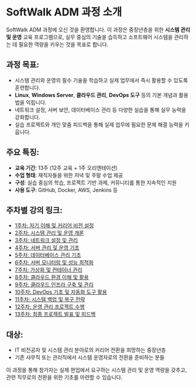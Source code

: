 # SoftWalk ADM 과정 소개

SoftWalk ADM 과정에 오신 것을 환영합니다. 이 과정은 중장년층을 위한 **시스템 관리 및 운영** 교육 프로그램으로, 실무 중심의 기술을 습득하고 소프트웨어 시스템을 관리하는 데 필요한 역량을 키우는 것을 목표로 합니다.

## 과정 목표:
- 시스템 관리와 운영의 필수 기술을 학습하고 실제 업무에서 즉시 활용할 수 있도록 훈련합니다.
- **Linux**, **Windows Server**, **클라우드 관리**, **DevOps 도구** 등의 기본 개념과 활용법을 익힙니다.
- 네트워크 설정, 서버 보안, 데이터베이스 관리 등 다양한 실습을 통해 실무 능력을 강화합니다.
- 실습 프로젝트와 개인 맞춤 피드백을 통해 실제 업무에 필요한 문제 해결 능력을 키웁니다.

## 주요 특징:
- **교육 기간**: 13주 (12주 교육 + 1주 오리엔테이션)
- **수업 형태**: 재직자들을 위한 저녁 및 주말 수업 제공
- **구성**: 실습 중심의 학습, 프로젝트 기반 과제, 커뮤니티를 통한 지속적인 지원
- **사용 도구**: GitHub, Docker, AWS, Jenkins 등

## 주차별 강의 링크:
- [1주차: 자기 이해 및 커리어 비전 설정](./week01/README.md)
- [2주차: 시스템 관리 및 운영 개론](./week02/README.md)
- [3주차: 네트워크 설정 및 관리](./week03/README.md)
- [4주차: 서버 관리 및 운영 기초](./week04/README.md)
- [5주차: 데이터베이스 관리 기초](./week05/README.md)
- [6주차: 서버 모니터링 및 성능 최적화](./week06/README.md)
- [7주차: 가상화 및 컨테이너 관리](./week07/README.md)
- [8주차: 클라우드 환경 이해 및 활용](./week08/README.md)
- [9주차: 클라우드 인프라 구축 및 관리](./week09/README.md)
- [10주차: DevOps 기초 및 자동화 도구 활용](./week10/README.md)
- [11주차: 시스템 백업 및 복구 전략](./week11/README.md)
- [12주차: 운영 관리 프로젝트 수행](./week12/README.md)
- [13주차: 최종 프로젝트 발표 및 피드백](./week13/README.md)

## 대상:
- IT 비전공자 및 시스템 관리 분야로의 커리어 전환을 희망하는 중장년층
- 기존 사무직 또는 관리직에서 시스템 운영자로의 전환을 준비하는 분들

이 과정을 통해 참가자는 실제 현업에서 요구하는 시스템 관리 및 운영 역량을 갖추고, 관련 직무로의 전환을 위한 기초를 마련할 수 있습니다.
